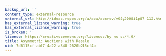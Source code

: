 ```yaml
---
backup_url: ''
content_type: external-resource
external_url: http://ideas.repec.org/a/aea/aecrev/v98y2008i1p87-112.html
has_external_licence_warning: true
has_external_license_warning: true
is_broken: ''
license: https://creativecommons.org/licenses/by-nc-sa/4.0/
title: Asymmetric Auctions with Resale
uid: 7d6115cf-abf7-4a22-a348-2620b215cf4b
---
```


